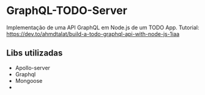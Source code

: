 # GraphQL-TODO-Server
Implementação de uma API GraphQL em Node.js de um TODO App. Tutorial: https://dev.to/ahmdtalat/build-a-todo-graphql-api-with-node-js-1iaa

## Libs utilizadas
- Apollo-server
- Graphql
- Mongoose
- 